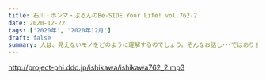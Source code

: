 ```yaml
---
title: 石川・ホンマ・ぶるんのBe-SIDE Your Life! vol.762-2
date: 2020-12-22
tags: ['2020年', '2020年12月']
draft: false
summary: 人は、見えないモノをどのように理解するのでしょう。そんなお話し･･･ではあります。若干。
---
```


http://project-phi.ddo.jp/ishikawa/ishikawa762_2.mp3
